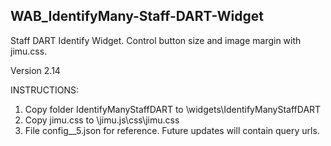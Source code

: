 ## WAB_IdentifyMany-Staff-DART-Widget
Staff DART Identify Widget. Control button size and image margin with jimu.css. 

Version 2.14

INSTRUCTIONS:
1. Copy folder IdentifyManyStaffDART to \widgets\IdentifyManyStaffDART
2. Copy jimu.css to \jimu.js\css\jimu.css
3. File config__5.json for reference.  Future updates will contain query urls.
